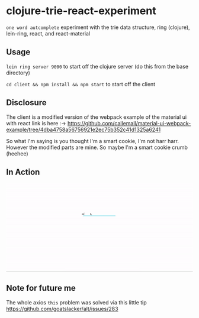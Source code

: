 # clojure-trie-react-experiment

`one word autcomplete` experiment with the trie data structure, ring (clojure), lein-ring,
react, and react-material

## Usage

`lein ring server 9000` to start off the clojure server (do this from the base directory)

`cd client && npm install && npm start` to start off the client


## Disclosure

The client is a modified version of the webpack example of the material ui with react
link is here :-> https://github.com/callemall/material-ui-webpack-example/tree/4dba4758a56756921e2ec75b352c41d1325a6241

So what I'm saying is you thought I'm a smart cookie, I'm not harr harr.
However the modified parts are mine. So maybe I'm a smart cookie crumb (heehee)

## In Action

![alt tag](videos/in_action.gif)


## Note for future me

The whole axios `this` problem was solved via this little tip
https://github.com/goatslacker/alt/issues/283


